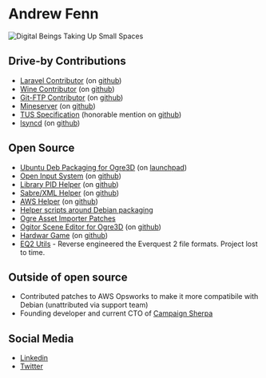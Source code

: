 # Andrew Fenn
![Digital Beings Taking Up Small Spaces](https://user-images.githubusercontent.com/409265/113465283-116a9880-945d-11eb-9f58-8cd256e9a7b4.jpg)

## Drive-by Contributions
* [Laravel Contributor](https://laravel.com/) (on [github](https://github.com/laravel/framework/commits?author=andrewfenn&since=2016-10-18&until=2016-10-19))
* [Wine Contributor](https://www.winehq.org/) (on [github](https://github.com/wine-mirror/wine/commits/master/?author=andrewfenn))
* [Git-FTP Contributor](https://git-ftp.github.io/) (on [github](https://github.com/git-ftp/git-ftp/commits/master/?author=andrewfenn))
* [Mineserver](https://mineserver.be/) (on [github](https://github.com/fador/mineserver/commits/master/?author=andrewfenn))
* [TUS Specification](https://tus.io/) (honorable mention on [github](https://github.com/tus/tus-resumable-upload-protocol/blob/master/protocol.md))
* [lsyncd](https://axkibe.github.io/lsyncd/) (on [github](https://github.com/axkibe/lsyncd/commit/b2383227cda0fd4025fc14c596d323d832c09a50))

## Open Source
* [Ubuntu Deb Packaging for Ogre3D](https://www.ogre3d.org/) (on [launchpad](https://launchpad.net/~andrewfenn/+archive/ubuntu/ogredev))
* [Open Input System](http://wgois.github.io/OIS/) (on [github](https://github.com/andrewfenn/OIS/commits/master/?author=andrewfenn))
* [Library PID Helper](https://packagist.org/packages/andrewfenn/pid-helper) (on [github](https://github.com/andrewfenn/pidhelper))
* [Sabre/XML Helper](https://packagist.org/packages/andrewfenn/xmlreader) (on [github](https://github.com/andrewfenn/XMLReaderElement))
* [AWS Helper](https://packagist.org/packages/andrewfenn/aws-helper) (on [github](https://github.com/andrewfenn/awshelper))
* [Helper scripts around Debian packaging](https://github.com/andrewfenn/fendeb)
* [Ogre Asset Importer Patches](https://github.com/andrewfenn/assimp/commits/master/?author=andrewfenn)
* [Ogitor Scene Editor for Ogre3D](http://wiki.ogre3d.org/Ogitor) (on [github](https://github.com/andrewfenn/ogitor/commits/master/?author=andrewfenn))
* [Hardwar Game](https://hardwar.org/) (on [github](https://github.com/andrewfenn/Hardwar))
* [EQ2 Utils](https://code.google.com/archive/p/eq2-utils/) - Reverse engineered the Everquest 2 file formats. Project lost to time.

## Outside of open source
* Contributed patches to AWS Opsworks to make it more compatibile with Debian (unattributed via support team)
* Founding developer and current CTO of [Campaign Sherpa](https://www.campaignsherpa.com/)

## Social Media

* [Linkedin](https://www.linkedin.com/in/andrewfenn/)
* [Twitter](https://twitter.com/andrewfenn)
